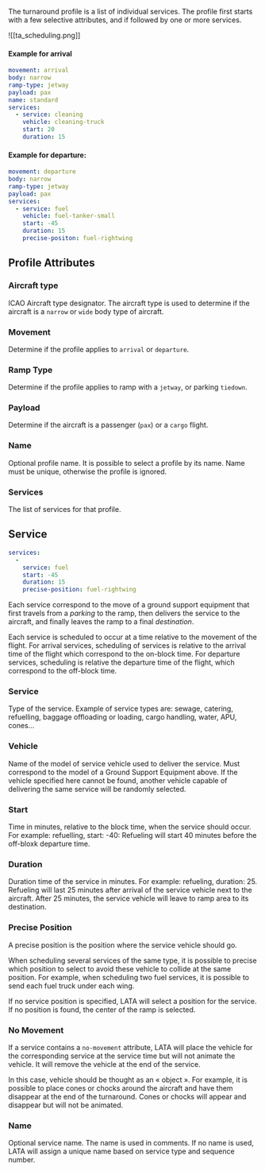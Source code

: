 
The turnaround profile is a list of individual services.
The profile first starts with a few selective attributes, and if followed by one or more services.

![[ta_scheduling.png]]
#### Example for arrival
```yaml
movement: arrival
body: narrow
ramp-type: jetway
payload: pax
name: standard
services:
  - service: cleaning
    vehicle: cleaning-truck
    start: 20
    duration: 15
```

#### Example for departure:
```yaml
movement: departure
body: narrow
ramp-type: jetway
payload: pax
services:
  - service: fuel
    vehicle: fuel-tanker-small
    start: -45
    duration: 15
    precise-positon: fuel-rightwing
```

## Profile Attributes

### Aircraft type
ICAO Aircraft type designator.
The aircraft type is used to determine if the aircraft is a `narrow` or `wide` body type of aircraft.

### Movement
Determine if the profile applies to `arrival` or `departure`.

### Ramp Type
Determine if the profile applies to ramp with a `jetway`, or parking `tiedown`.

### Payload
Determine if the aircraft is a passenger (`pax`) or a `cargo` flight.

### Name
Optional profile name. It is possible to select a profile by its name. Name must be unique, otherwise the profile is ignored.

### Services
The list of services for that profile.

## Service

```Yaml
services:
  -
    service: fuel
    start: -45
    duration: 15
    precise-position: fuel-rightwing
```

Each service correspond to the move of a ground support equipment that first travels from a *parking* to the ramp, then delivers the service to the aircraft, and finally leaves the ramp to a final *destination*.

Each service is scheduled to occur at a time relative to the movement of the flight.
For arrival services, scheduling of services is relative to the arrival time of the flight which correspond to the on-block time. For departure services, scheduling is relative the departure time of the flight, which correspond to the off-block time.

### Service
Type of the service.
Example of service types are: sewage, catering, refuelling, baggage offloading or loading, cargo handling, water, APU, cones…

### Vehicle
Name of the model of service vehicle used to deliver the service. Must correspond to the model of a Ground Support Equipment above. If the vehicle specified here cannot be found, another vehicle capable of delivering the same service will be randomly selected.

### Start
Time in minutes, relative to the block time, when the service should occur.
For example: refuelling, start: -40: Refueling will start 40 minutes before the off-bloxk departure time.

### Duration
Duration time of the service in minutes. For example: refueling, duration: 25. Refueling will last 25 minutes after arrival of the service vehicle next to the aircraft. After 25 minutes, the service vehicle will leave to ramp area to its destination.

### Precise Position
A precise position is the position where the service vehicle should go.

When scheduling several services of the same type, it is possible to precise which position to select to avoid these vehicle to collide at the same position. For example, when scheduling two fuel services, it is possible to send each fuel truck under each wing.

If no service position is specified, LATA will select a position for the service. If no position is found, the center of the ramp is selected.

### No Movement
If a service contains a `no-movement` attribute, LATA will place the vehicle for the corresponding service at the service time but will not animate the vehicle. It will remove the vehicle at the end of the service.

In this case, vehicle should be thought as an « object ». For example, it is possible to place cones or chocks around the aircraft and have them disappear at the end of the turnaround. Cones or chocks will appear and disappear but will not be animated.

### Name
Optional service name. The name is used in comments. If no name is used, LATA will assign a unique name based on service type and sequence number.
